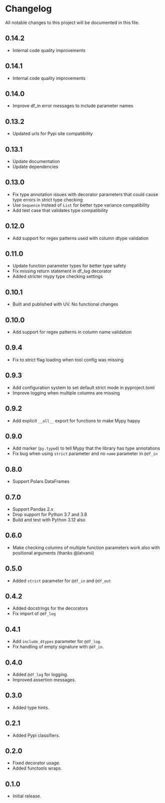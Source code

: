 # Changelog

All notable changes to this project will be documented in this file.

## 0.14.2

- Internal code quality improvements

## 0.14.1

- Internal code quality improvements

## 0.14.0

- Improve df_in error messages to include parameter names

## 0.13.2

- Updated urls for Pypi site compatibility

## 0.13.1

- Update documentation
- Update dependencies

## 0.13.0

- Fix type annotation issues with decorator parameters that could cause type errors in strict type checking
- Use `Sequence` instead of `List` for better type variance compatibility
- Add test case that validates type compatibility

## 0.12.0

- Add support for regex patterns used with column dtype validation

## 0.11.0

- Update function parameter types for better type safety
- Fix missing return statement in df_log decorator
- Added stricter mypy type checking settings

## 0.10.1

- Built and published with UV. No functional changes

## 0.10.0

- Add support for regex patterns in column name validation

## 0.9.4

- Fix to strict flag loading when tool config was missing

## 0.9.3

- Add configuration system to set default strict mode in pyproject.toml
- Improve logging when multiple columns are missing

## 0.9.2

- Add explicit `__all__` export for functions to make Mypy happy

## 0.9.0

- Add marker (`py.typed`) to tell Mypy that the library has type annotations
- Fix bug when using `strict` parameter and no `name` parameter in `@df_in`

## 0.8.0

- Support Polars DataFrames

## 0.7.0

- Support Pandas 2.x
- Drop support for Python 3.7 and 3.8
- Build and test with Python 3.12 also

## 0.6.0

- Make checking columns of multiple function parameters work also with positional arguments (thanks @latvanii)

## 0.5.0

- Added `strict` parameter for `@df_in` and `@df_out`

## 0.4.2

- Added docstrings for the decorators
- Fix import of `@df_log`

## 0.4.1

- Add `include_dtypes` parameter for `@df_log`.
- Fix handling of empty signature with `@df_in`.

## 0.4.0

- Added `@df_log` for logging.
- Improved assertion messages.

## 0.3.0

- Added type hints.

## 0.2.1

- Added Pypi classifiers.

## 0.2.0

- Fixed decorator usage.
- Added functools wraps.

## 0.1.0

- Initial release.